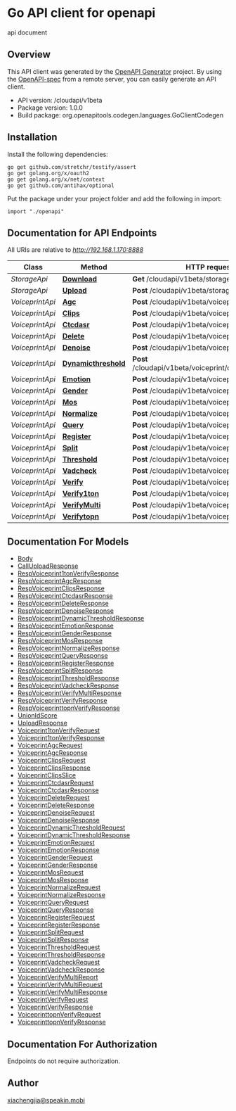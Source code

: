 # Go API client for openapi

api document

## Overview
This API client was generated by the [OpenAPI Generator](https://openapi-generator.tech) project.  By using the [OpenAPI-spec](https://www.openapis.org/) from a remote server, you can easily generate an API client.

- API version: /cloudapi/v1beta
- Package version: 1.0.0
- Build package: org.openapitools.codegen.languages.GoClientCodegen

## Installation

Install the following dependencies:
```
go get github.com/stretchr/testify/assert
go get golang.org/x/oauth2
go get golang.org/x/net/context
go get github.com/antihax/optional
```

Put the package under your project folder and add the following in import:
```golang
import "./openapi"
```

## Documentation for API Endpoints

All URIs are relative to *http://192.168.1.170:8888*

Class | Method | HTTP request | Description
------------ | ------------- | ------------- | -------------
*StorageApi* | [**Download**](docs/StorageApi.md#download) | **Get** /cloudapi/v1beta/storage/download | 
*StorageApi* | [**Upload**](docs/StorageApi.md#upload) | **Post** /cloudapi/v1beta/storage/upload | 
*VoiceprintApi* | [**Agc**](docs/VoiceprintApi.md#agc) | **Post** /cloudapi/v1beta/voiceprint/agc | 
*VoiceprintApi* | [**Clips**](docs/VoiceprintApi.md#clips) | **Post** /cloudapi/v1beta/voiceprint/clips | 
*VoiceprintApi* | [**Ctcdasr**](docs/VoiceprintApi.md#ctcdasr) | **Post** /cloudapi/v1beta/voiceprint/ctcdasr | 
*VoiceprintApi* | [**Delete**](docs/VoiceprintApi.md#delete) | **Post** /cloudapi/v1beta/voiceprint/delete | 
*VoiceprintApi* | [**Denoise**](docs/VoiceprintApi.md#denoise) | **Post** /cloudapi/v1beta/voiceprint/denoise | 
*VoiceprintApi* | [**Dynamicthreshold**](docs/VoiceprintApi.md#dynamicthreshold) | **Post** /cloudapi/v1beta/voiceprint/dynamicthreshold | 
*VoiceprintApi* | [**Emotion**](docs/VoiceprintApi.md#emotion) | **Post** /cloudapi/v1beta/voiceprint/emotion | 
*VoiceprintApi* | [**Gender**](docs/VoiceprintApi.md#gender) | **Post** /cloudapi/v1beta/voiceprint/gender | 
*VoiceprintApi* | [**Mos**](docs/VoiceprintApi.md#mos) | **Post** /cloudapi/v1beta/voiceprint/mos | 
*VoiceprintApi* | [**Normalize**](docs/VoiceprintApi.md#normalize) | **Post** /cloudapi/v1beta/voiceprint/normalize | 
*VoiceprintApi* | [**Query**](docs/VoiceprintApi.md#query) | **Post** /cloudapi/v1beta/voiceprint/query | 
*VoiceprintApi* | [**Register**](docs/VoiceprintApi.md#register) | **Post** /cloudapi/v1beta/voiceprint/register | 
*VoiceprintApi* | [**Split**](docs/VoiceprintApi.md#split) | **Post** /cloudapi/v1beta/voiceprint/split | 
*VoiceprintApi* | [**Threshold**](docs/VoiceprintApi.md#threshold) | **Post** /cloudapi/v1beta/voiceprint/threshold | 
*VoiceprintApi* | [**Vadcheck**](docs/VoiceprintApi.md#vadcheck) | **Post** /cloudapi/v1beta/voiceprint/vadcheck | 
*VoiceprintApi* | [**Verify**](docs/VoiceprintApi.md#verify) | **Post** /cloudapi/v1beta/voiceprint/verify | 
*VoiceprintApi* | [**Verify1ton**](docs/VoiceprintApi.md#verify1ton) | **Post** /cloudapi/v1beta/voiceprint/verify1ton | 
*VoiceprintApi* | [**VerifyMulti**](docs/VoiceprintApi.md#verifymulti) | **Post** /cloudapi/v1beta/voiceprint/verify_multi | 
*VoiceprintApi* | [**Verifytopn**](docs/VoiceprintApi.md#verifytopn) | **Post** /cloudapi/v1beta/voiceprint/verifytopn | 


## Documentation For Models

 - [Body](docs/Body.md)
 - [CallUploadResponse](docs/CallUploadResponse.md)
 - [RespVoiceprint1tonVerifyResponse](docs/RespVoiceprint1tonVerifyResponse.md)
 - [RespVoiceprintAgcResponse](docs/RespVoiceprintAgcResponse.md)
 - [RespVoiceprintClipsResponse](docs/RespVoiceprintClipsResponse.md)
 - [RespVoiceprintCtcdasrResponse](docs/RespVoiceprintCtcdasrResponse.md)
 - [RespVoiceprintDeleteResponse](docs/RespVoiceprintDeleteResponse.md)
 - [RespVoiceprintDenoiseResponse](docs/RespVoiceprintDenoiseResponse.md)
 - [RespVoiceprintDynamicThresholdResponse](docs/RespVoiceprintDynamicThresholdResponse.md)
 - [RespVoiceprintEmotionResponse](docs/RespVoiceprintEmotionResponse.md)
 - [RespVoiceprintGenderResponse](docs/RespVoiceprintGenderResponse.md)
 - [RespVoiceprintMosResponse](docs/RespVoiceprintMosResponse.md)
 - [RespVoiceprintNormalizeResponse](docs/RespVoiceprintNormalizeResponse.md)
 - [RespVoiceprintQueryResponse](docs/RespVoiceprintQueryResponse.md)
 - [RespVoiceprintRegisterResponse](docs/RespVoiceprintRegisterResponse.md)
 - [RespVoiceprintSplitResponse](docs/RespVoiceprintSplitResponse.md)
 - [RespVoiceprintThresholdResponse](docs/RespVoiceprintThresholdResponse.md)
 - [RespVoiceprintVadcheckResponse](docs/RespVoiceprintVadcheckResponse.md)
 - [RespVoiceprintVerifyMultiResponse](docs/RespVoiceprintVerifyMultiResponse.md)
 - [RespVoiceprintVerifyResponse](docs/RespVoiceprintVerifyResponse.md)
 - [RespVoiceprinttopnVerifyResponse](docs/RespVoiceprinttopnVerifyResponse.md)
 - [UnionIdScore](docs/UnionIdScore.md)
 - [UploadResponse](docs/UploadResponse.md)
 - [Voiceprint1tonVerifyRequest](docs/Voiceprint1tonVerifyRequest.md)
 - [Voiceprint1tonVerifyResponse](docs/Voiceprint1tonVerifyResponse.md)
 - [VoiceprintAgcRequest](docs/VoiceprintAgcRequest.md)
 - [VoiceprintAgcResponse](docs/VoiceprintAgcResponse.md)
 - [VoiceprintClipsRequest](docs/VoiceprintClipsRequest.md)
 - [VoiceprintClipsResponse](docs/VoiceprintClipsResponse.md)
 - [VoiceprintClipsSlice](docs/VoiceprintClipsSlice.md)
 - [VoiceprintCtcdasrRequest](docs/VoiceprintCtcdasrRequest.md)
 - [VoiceprintCtcdasrResponse](docs/VoiceprintCtcdasrResponse.md)
 - [VoiceprintDeleteRequest](docs/VoiceprintDeleteRequest.md)
 - [VoiceprintDeleteResponse](docs/VoiceprintDeleteResponse.md)
 - [VoiceprintDenoiseRequest](docs/VoiceprintDenoiseRequest.md)
 - [VoiceprintDenoiseResponse](docs/VoiceprintDenoiseResponse.md)
 - [VoiceprintDynamicThresholdRequest](docs/VoiceprintDynamicThresholdRequest.md)
 - [VoiceprintDynamicThresholdResponse](docs/VoiceprintDynamicThresholdResponse.md)
 - [VoiceprintEmotionRequest](docs/VoiceprintEmotionRequest.md)
 - [VoiceprintEmotionResponse](docs/VoiceprintEmotionResponse.md)
 - [VoiceprintGenderRequest](docs/VoiceprintGenderRequest.md)
 - [VoiceprintGenderResponse](docs/VoiceprintGenderResponse.md)
 - [VoiceprintMosRequest](docs/VoiceprintMosRequest.md)
 - [VoiceprintMosResponse](docs/VoiceprintMosResponse.md)
 - [VoiceprintNormalizeRequest](docs/VoiceprintNormalizeRequest.md)
 - [VoiceprintNormalizeResponse](docs/VoiceprintNormalizeResponse.md)
 - [VoiceprintQueryRequest](docs/VoiceprintQueryRequest.md)
 - [VoiceprintQueryResponse](docs/VoiceprintQueryResponse.md)
 - [VoiceprintRegisterRequest](docs/VoiceprintRegisterRequest.md)
 - [VoiceprintRegisterResponse](docs/VoiceprintRegisterResponse.md)
 - [VoiceprintSplitRequest](docs/VoiceprintSplitRequest.md)
 - [VoiceprintSplitResponse](docs/VoiceprintSplitResponse.md)
 - [VoiceprintThresholdRequest](docs/VoiceprintThresholdRequest.md)
 - [VoiceprintThresholdResponse](docs/VoiceprintThresholdResponse.md)
 - [VoiceprintVadcheckRequest](docs/VoiceprintVadcheckRequest.md)
 - [VoiceprintVadcheckResponse](docs/VoiceprintVadcheckResponse.md)
 - [VoiceprintVerifyMultiReport](docs/VoiceprintVerifyMultiReport.md)
 - [VoiceprintVerifyMultiRequest](docs/VoiceprintVerifyMultiRequest.md)
 - [VoiceprintVerifyMultiResponse](docs/VoiceprintVerifyMultiResponse.md)
 - [VoiceprintVerifyRequest](docs/VoiceprintVerifyRequest.md)
 - [VoiceprintVerifyResponse](docs/VoiceprintVerifyResponse.md)
 - [VoiceprinttopnVerifyRequest](docs/VoiceprinttopnVerifyRequest.md)
 - [VoiceprinttopnVerifyResponse](docs/VoiceprinttopnVerifyResponse.md)


## Documentation For Authorization
 Endpoints do not require authorization.


## Author

xiachengjia@speakin.mobi

